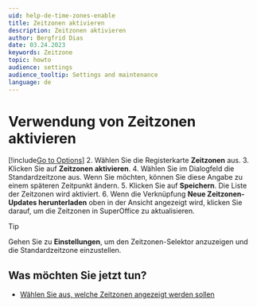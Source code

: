 ```yaml
---
uid: help-de-time-zones-enable
title: Zeitzonen aktivieren
description: Zeitzonen aktivieren
author: Bergfrid Dias
date: 03.24.2023
keywords: Zeitzone
topic: howto
audience: settings
audience_tooltip: Settings and maintenance
language: de
---
```


# Verwendung von Zeitzonen aktivieren

[!include[Go to Options](../includes/open-options.md)]
2. Wählen Sie die Registerkarte **Zeitzonen** aus.
3. Klicken Sie auf **Zeitzonen aktivieren**.
4. Wählen Sie im Dialogfeld die Standardzeitzone aus. Wenn Sie möchten, können Sie diese Angabe zu einem späteren Zeitpunkt ändern.
5. Klicken Sie auf **Speichern**. Die Liste der Zeitzonen wird aktiviert.
6. Wenn die Verknüpfung **Neue Zeitzonen-Updates herunterladen** oben in der Ansicht angezeigt wird, klicken Sie darauf, um die Zeitzonen in SuperOffice zu aktualisieren.

> [!TIP]
> Gehen Sie zu **Einstellungen**, um den Zeitzonen-Selektor anzuzeigen und die Standardzeitzone einzustellen.

## Was möchten Sie jetzt tun?

* [Wählen Sie aus, welche Zeitzonen angezeigt werden sollen][1]

<!-- Referenced links -->
[1]: select.md

<!-- Referenced images -->
